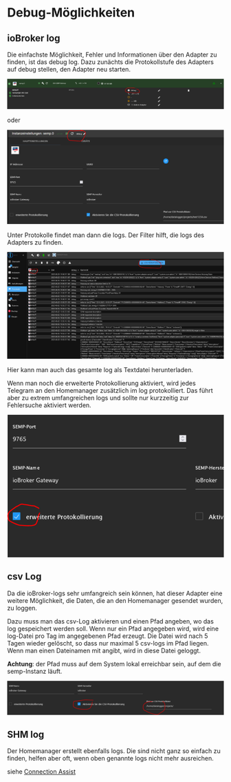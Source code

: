 # Debug-Möglichkeiten



## ioBroker log

Die einfachste Möglichkeit, Fehler und Informationen über den Adapter zu finden, ist das debug log.
Dazu zunächts die Protokollstufe des Adapters auf debug stellen, den Adapter neu starten.

![Bild1](ioB_Log_1_de.PNG)

oder

![Bild2](ioB_Log_2_de.PNG)

Unter Protokolle findet man dann die logs. Der Filter hilft, die logs des Adapters zu finden.

![Bild3](ioB_Log_3_de.PNG)

Hier kann man auch das gesamte log als Textdatei herunterladen.

Wenn man noch die erweiterte Protokollierung aktiviert, wird jedes Telegram an den Homemanager zusätzlich im log
protokolliert. Das führt aber zu extrem umfangreichen logs und sollte nur kurzzeitig zur Fehlersuche aktiviert werden.

![Bild5](ioB_Log_5_de.PNG)


## csv Log
Da die ioBroker-logs sehr umfangreich sein können, hat dieser Adapter eine weitere Möglichkeit, die Daten,
die an den Homemanager gesendet wurden, zu loggen.

Dazu muss man das csv-Log aktivieren und einen Pfad angeben, wo das log gespeichert werden soll. Wenn nur ein Pfad 
angegeben wird, wird eine log-Datei pro Tag im angegebenen Pfad erzeugt. Die Datei wird nach 5 Tagen wieder gelöscht, so dass nur maximal
5 csv-logs im Pfad liegen. Wenn man einen Dateinamen mit angibt, wird in diese Datei geloggt.

**Achtung**: der Pfad muss auf dem System lokal erreichbar sein, auf dem die semp-Instanz läuft.

![Bild4](ioB_Log_4_de.PNG)

## SHM log

Der Homemanager erstellt ebenfalls logs. Die sind nicht ganz so einfach zu finden, helfen
aber oft, wenn oben genannte logs nicht mehr ausreichen.

siehe [Connection Assist](../connection_assist/connection_assist_de.md)
